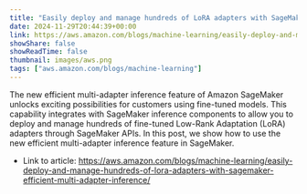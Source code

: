 ```yaml
---
title: "Easily deploy and manage hundreds of LoRA adapters with SageMaker efficient multi-adapter inference"
date: 2024-11-29T20:44:39+00:00
link: https://aws.amazon.com/blogs/machine-learning/easily-deploy-and-manage-hundreds-of-lora-adapters-with-sagemaker-efficient-multi-adapter-inference/
showShare: false
showReadTime: false
thumbnail: images/aws.png
tags: ["aws.amazon.com/blogs/machine-learning"]
---
```

The new efficient multi-adapter inference feature of Amazon SageMaker unlocks exciting possibilities for customers using fine-tuned models. This capability integrates with SageMaker inference components to allow you to deploy and manage hundreds of fine-tuned Low-Rank Adaptation (LoRA) adapters through SageMaker APIs. In this post, we show how to use the new efficient multi-adapter inference feature in SageMaker.

- Link to article: https://aws.amazon.com/blogs/machine-learning/easily-deploy-and-manage-hundreds-of-lora-adapters-with-sagemaker-efficient-multi-adapter-inference/